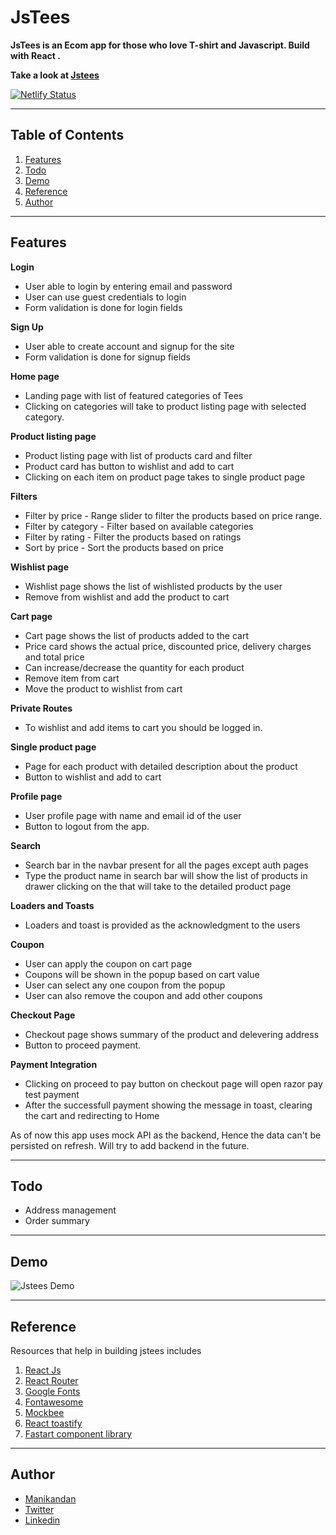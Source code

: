 # JsTees
**JsTees is an Ecom app for those who love T-shirt and Javascript. Build with React .**

**Take a look at [Jstees](https://jstees-react.netlify.app/)**

[![Netlify Status](https://api.netlify.com/api/v1/badges/e31a5798-6d85-4cc7-a626-72f6f81d1636/deploy-status)](https://app.netlify.com/sites/jstees-react/deploys)

---

## Table of Contents
1. [Features](#Features)
2. [Todo](#todo)
3. [Demo](#demo)
4. [Reference](#reference)
5. [Author](#author)

---

## Features

**Login** 
- User able to login by entering email and password
- User can use guest credentials to login
- Form validation is done for login fields

**Sign Up**
- User able to create account and signup for the site
- Form validation is done for signup fields

**Home page**
- Landing page with list of featured categories of Tees
- Clicking on categories will take to product listing page with selected category.

**Product listing page**
- Product listing page with list of products card and filter
- Product card has button to wishlist and add to cart
- Clicking on each item on product page takes to single product page

**Filters**
- Filter by price - Range slider to filter the products based on price range.
- Filter by category - Filter based on available categories
- Filter by rating - Filter the products based on ratings
- Sort by price - Sort the products based on price

**Wishlist page**
- Wishlist page shows the list of wishlisted products by the user
- Remove from wishlist and add the product to cart

**Cart page**
- Cart page shows the list of products added to the cart
- Price card shows the actual price, discounted price, delivery charges and total price
- Can increase/decrease the quantity for each product
- Remove item from cart
- Move the product to wishlist from cart

**Private Routes**
- To wishlist and add items to cart you should be logged in.

**Single product page**
- Page for each product with detailed description about the product
- Button to wishlist and add to cart

**Profile page**
- User profile page with name and email id of the user
- Button to logout from the app.

**Search**
- Search bar in the navbar present for all the pages except auth pages
- Type the product name in search bar will show the list of products in drawer clicking on the that will take to the detailed product page

**Loaders and Toasts**
- Loaders and toast is provided as the acknowledgment to the users

**Coupon**
- User can apply the coupon on cart page
- Coupons will be shown in the popup based on cart value
- User can select any one coupon from the popup
- User can also remove the coupon and add other coupons

**Checkout Page**
- Checkout page shows summary of the product and delevering address
- Button to proceed payment.

**Payment Integration**
- Clicking on proceed to pay button on checkout page will open razor pay test payment
- After the successfull payment showing the message in toast, clearing the cart and redirecting to Home

As of now this app uses mock API as the backend, Hence the data can't be persisted on refresh. Will try to add backend in the future.

---

## Todo

- Address management
- Order summary

---

## Demo

![Jstees Demo](jstees-react.gif)

---

## Reference

Resources that help in building jstees includes

1. [React Js](https://reactjs.org/)
2. [React Router](https://reactrouter.com/)
3. [Google Fonts](https://fonts.google.com/)
4. [Fontawesome](https://fontawesome.com/)
5. [Mockbee](https://mockbee.netlify.app/)
6. [React toastify](https://fkhadra.github.io/react-toastify/introduction)
7. [Fastart component library](https://fastart.netlify.app/)

---

## Author

- [Manikandan](https://manikandan.netlify.app/)
- [Twitter](https://twitter.com/_manismk)
- [Linkedin](https://www.linkedin.com/in/manismk/)

